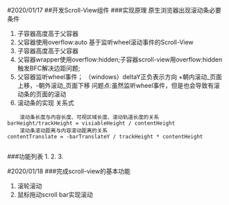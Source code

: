#2020/01/17
##开发Scroll-View组件
###实现原理
原生浏览器出现滚动条必要条件
1. 子容器高度高于父容器
2. 父容器使用overflow:auto
基于监听wheel滚动事件的Scroll-View
1. 子容器高度高于父容器
2. 父容器wrapper使用overflow:hidden;子容器scroll-view用overflow:hidden触发BFC解决边距问题;
3. 父容器监听wheel事件；
	（windows）deltaY正负表示方向 +朝内滚动_页面上移，-朝外滚动_页面下移
	 问题点:虽然监听wheel事件，但是也会导致有滚动条的页面的滚动
4. 滚动条的实现 关系式
```
	滚动条长度与内容长度、可视区域长度、滚动轨道长度的关系
barHeight/trackHeight = visiableHeight / contentHeight
	滚动条滚动距离与内容滚动距离的关系
contentTranslate = -barTranslateY / trackHeight * contentHeight
	
```
###功能列表
1. 
2. 
3. 

#2020/01/18
###完成scroll-view的基本功能
1. 滚轮滚动
2. 鼠标拖动scroll bar实现滚动